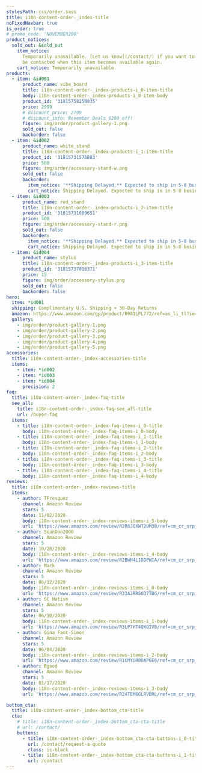 ```yaml
---
stylesPath: css/order.sass
title: i18n-content-order-_index-title
noFixedNavbar: true
is_order: true
# promo_code: 'NOVEMBER200'
product_notices:
  sold_out: &sold_out
    item_notice:
      Temporarily unavailable. [Let us know](/contact/) if you want to
      be contacted when this item becomes available again.
    cart_notice: Temporarily unavailable.
products:
  - item: &id001
      product_name: vibe_board
      title: i18n-content-order-_index-products-i_0-item-title
      body: i18n-content-order-_index-products-i_0-item-body
      product_id: '31815758250035'
      price: 2999
      # discount_price: 2799
      # discount_info: November Deals $200 off!
      figure: img/order/product-gallery-1.png
      sold_out: false
      backorder: false
  - item: &id002
      product_name: white_stand
      title: i18n-content-order-_index-products-i_1-item-title
      product_id: '31815731576883'
      price: 500
      figure: img/order/accessory-stand-w.png
      sold_out: false
      backorder:
        item_notice: '**Shipping Delayed.** Expected to ship in 5-8 business days.'
        cart_notice: Shipping Delayed. Expected to ship in in 5-8 business days.
  - item: &id003
      product_name: red_stand
      title: i18n-content-order-_index-products-i_2-item-title
      product_id: '31815731609651'
      price: 500
      figure: img/order/accessory-stand-r.png
      sold_out: false
      backorder:
        item_notice: '**Shipping Delayed.** Expected to ship in 5-8 business days.'
        cart_notice: Shipping Delayed. Expected to ship in in 5-8 business days.
  - item: &id004
      product_name: stylus
      title: i18n-content-order-_index-products-i_3-item-title
      product_id: '31815737016371'
      price: 15
      figure: img/order/accessory-stylus.png
      sold_out: false
      backorder: false
hero:
  item: *id001
  shipping: Complimentary U.S. Shipping + 30-Day Returns
  amazon: https://www.amazon.com/gp/product/B081LPL772/ref=as_li_tl?ie=UTF8&tag=vibe0be-20&camp=1789&creative=9325&linkCode=as2&creativeASIN=B081LPL772&linkId=95dfdc3f7512c0ee8f046c0f1d4e59ae
  gallery:
    - img/order/product-gallery-1.png
    - img/order/product-gallery-2.png
    - img/order/product-gallery-3.png
    - img/order/product-gallery-4.png
    - img/order/product-gallery-5.png
accessories:
  title: i18n-content-order-_index-accessories-title
  items:
    - item: *id002
    - item: *id003
    - item: *id004
      precision: 2
faq:
  title: i18n-content-order-_index-faq-title
  see_all:
    title: i18n-content-order-_index-faq-see_all-title
    url: /buyer-faq
  items:
    - title: i18n-content-order-_index-faq-items-i_0-title
      body: i18n-content-order-_index-faq-items-i_0-body
    - title: i18n-content-order-_index-faq-items-i_1-title
      body: i18n-content-order-_index-faq-items-i_1-body
    - title: i18n-content-order-_index-faq-items-i_2-title
      body: i18n-content-order-_index-faq-items-i_2-body
    - title: i18n-content-order-_index-faq-items-i_3-title
      body: i18n-content-order-_index-faq-items-i_3-body
    - title: i18n-content-order-_index-faq-items-i_4-title
      body: i18n-content-order-_index-faq-items-i_4-body
reviews:
  title: i18n-content-order-_index-reviews-title
  items:
    - author: TFresquez
      channel: Amazon Review
      stars: 5
      date: 11/02/2020
      body: i18n-content-order-_index-reviews-items-i_5-body
      url: 'https://www.amazon.com/review/R2R6JOXWT2UM3B/ref=cm_cr_srp_d_rdp_perm?ie=UTF8&ASIN=B081LPL772&_encoding=UTF8&tag=vibe0be-20&linkCode=ur2&linkId=0e27a3989025154ae1f8f2e4cf58dce5&camp=1789&creative=9325'
    - author: SeanDon2000
      channel: Amazon Review
      stars: 5
      date: 10/20/2020
      body: i18n-content-order-_index-reviews-items-i_4-body
      url: 'https://www.amazon.com/review/R2BWH4L1DDPWIA/ref=cm_cr_srp_d_rdp_perm?ie=UTF8&amp;ASIN=B081LPL772&_encoding=UTF8&tag=vibe0be-20&linkCode=ur2&linkId=0e27a3989025154ae1f8f2e4cf58dce5&camp=1789&creative=9325'
    - author: Mark
      channel: Amazon Review
      stars: 5
      date: 06/12/2020
      body: i18n-content-order-_index-reviews-items-i_0-body
      url: 'https://www.amazon.com/review/R33AJRRSO37TBG/ref=cm_cr_srp_d_rdp_perm?ie=UTF8&amp;ASIN=B081LPL772&_encoding=UTF8&tag=vibe0be-20&linkCode=ur2&linkId=10ff97b8c5159d3db1f979b774d7f976&camp=1789&creative=9325'
    - author: SC Native
      channel: Amazon Review
      stars: 5
      date: 06/10/2020
      body: i18n-content-order-_index-reviews-items-i_1-body
      url: 'https://www.amazon.com/review/R3LP7HT4QXQIVB/ref=cm_cr_srp_d_rdp_perm?ie=UTF8&amp;ASIN=B081LPL772&_encoding=UTF8&tag=vibe0be-20&linkCode=ur2&linkId=7600cf45bc2cffc0d9ccb1433673be14&camp=1789&creative=9325'
    - author: Gina Fant-Simon
      channel: Amazon Review
      stars: 5
      date: 06/04/2020
      body: i18n-content-order-_index-reviews-items-i_2-body
      url: 'https://www.amazon.com/review/R1CMYUR0OAPGE6/ref=cm_cr_srp_d_rdp_perm?ie=UTF8&amp;ASIN=B081LPL772&_encoding=UTF8&tag=vibe0be-20&linkCode=ur2&linkId=7c2dfb5ef15932f2dcdfb6f7bfa0c59f&camp=1789&creative=9325'
    - author: Bgood
      channel: Amazon Review
      stars: 5
      date: 01/17/2020
      body: i18n-content-order-_index-reviews-items-i_3-body
      url: 'https://www.amazon.com/review/R24TBM6GLRVDRL/ref=cm_cr_srp_d_rdp_perm?ie=UTF8&amp;ASIN=B081LPL772&_encoding=UTF8&tag=vibe0be-20&linkCode=ur2&linkId=fdf0cd99903266051afe8763dfa5ea17&camp=1789&creative=9325'

bottom_cta:
  title: i18n-content-order-_index-bottom_cta-title
  cta:
    # title: i18n-content-order-_index-bottom_cta-cta-title
    # url: /contact/
    buttons:
      - title: i18n-content-order-_index-bottom_cta-cta-buttons-i_0-title
        url: /contact/request-a-quote
        class: is-black
      - title: i18n-content-order-_index-bottom_cta-cta-buttons-i_1-title
        url: /contact
---
```

